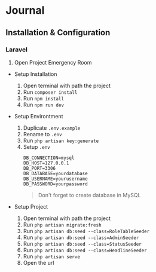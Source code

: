 # Journal

## Installation & Configuration

### Laravel
1. Open Project Emergency Room
- Setup Installation
    1. Open terminal with path the project
    2. Run `composer install`
    3. Run `npm install`
    4. Run `npm run dev`

- Setup Environtment
    1. Duplicate `.env.example`
    2. Rename to `.env`
    3. Run `php artisan key:generate`
    4. Setup `.env`
        ```env
        DB_CONNECTION=mysql
        DB_HOST=127.0.0.1
        DB_PORT=3306
        DB_DATABASE=yourdatabase
        DB_USERNAME=yourusername
        DB_PASSWORD=yourpassword
        
        ```
        > Don't forget to create database in MySQL

- Setup Project
    1. Open terminal with path the project
    2. Run `php artisan migrate:fresh`
    3. Run `php artisan db:seed --class=RoleTableSeeder`
    4. Run `php artisan db:seed --class=AdminSeeder`
    5. Run `php artisan db:seed --class=StatusSeeder`
    6. Run `php artisan db:seed --class=HeadlineSeeder`
    7. Run `php artisan serve`
    8. Open the url
